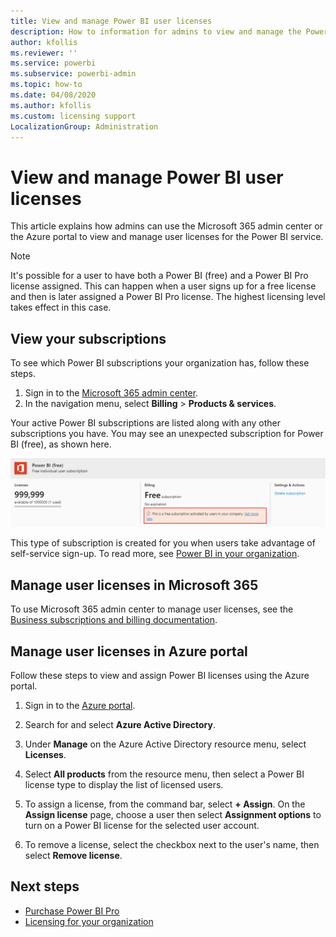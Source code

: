 ```yaml
---
title: View and manage Power BI user licenses
description: How to information for admins to view and manage the Power BI user licenses in their organization.
author: kfollis
ms.reviewer: ''
ms.service: powerbi
ms.subservice: powerbi-admin
ms.topic: how-to
ms.date: 04/08/2020
ms.author: kfollis
ms.custom: licensing support
LocalizationGroup: Administration
---
```

# View and manage Power BI user licenses

This article explains how admins can use the Microsoft 365 admin center or the Azure portal to view and manage user licenses for the Power BI service.

> [!NOTE]
>
>It's possible for a user to have both a Power BI (free) and a Power BI Pro license assigned. This can happen when a user signs up for a free license and then is later assigned a Power BI Pro license. The highest licensing level takes effect in this case.
>

## View your subscriptions

To see which Power BI subscriptions your organization has, follow these steps.

1. Sign in to the [Microsoft 365 admin center](https://admin.microsoft.com).
2. In the navigation menu, select **Billing** > **Products & services**.

Your active Power BI subscriptions are listed along with any other subscriptions you have. You may see an unexpected subscription for Power BI (free), as shown here.

  ![Screenshot of the Power BI subscription, showing a free subscription.](media/service-admin-manage-licenses/power-bi-free-user-activated.png)

This type of subscription is created for you when users take advantage of self-service sign-up. To read more, see [Power BI in your organization](https://docs.microsoft.com/microsoft-365/admin/misc/power-bi-in-your-organization?view=o365-worldwide).

## Manage user licenses in Microsoft 365

To use Microsoft 365 admin center to manage user licenses, see the [Business subscriptions and billing documentation](https://docs.microsoft.com/microsoft-365/commerce/?view=o365-worldwide).

## Manage user licenses in Azure portal

Follow these steps to view and assign Power BI licenses using the Azure portal.

1. Sign in to the [Azure portal](https://portal.azure.com).

2. Search for and select **Azure Active Directory**.

3. Under **Manage** on the Azure Active Directory resource menu, select **Licenses**.

4. Select **All products** from the resource menu, then select a Power BI license type to display the list of licensed users.

5. To assign a license, from the command bar, select **+ Assign**. On the **Assign license** page, choose a user then select **Assignment options** to turn on a Power BI license for the selected user account.

6. To remove a license, select the checkbox next to the user's name, then select **Remove license**.

## Next steps

- [Purchase Power BI Pro](service-admin-purchasing-power-bi-pro.md)
- [Licensing for your organization](service-admin-licensing-organization.md)
